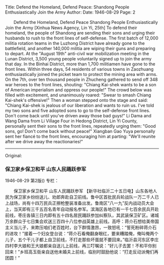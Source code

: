 Title: Defend the Homeland, Defend Peace: Shandong People Enthusiastically Join the Army
Author:
Date: 1946-08-29
Page: 2

　　Defend the Homeland, Defend Peace
    Shandong People Enthusiastically Join the Army
    [Xinhua News Agency, Lin Yi, 25th] To defend their homeland, the people of Shandong are sending their sons and urging their husbands to rush to the front lines of self-defense. The first batch of 12,000 militia rotation teams in the Luzhong District have already gone to the battlefield, and another 140,000 militia are wiping their guns and preparing to depart. At the "August 19th" anti-civil war mobilization meeting in the Lunan District, 3,500 young people voluntarily signed up to join the army that day. In the Binhai District, more than 1,700 militiamen have gone to the front lines. Within three days, 54 residents of various towns in Zaozhuang enthusiastically joined the picket team to protect the mining area with arms. On the 7th, over ten thousand people in Zhucheng gathered to send off 348 war heroes to the front lines, shouting: "Chiang Kai-shek wants to be a son of American imperialism and oppress our people!" The crowd below was filled with excitement, and unanimously roared: "Swear to smash Chiang Kai-shek's offensive!" Then a woman stepped onto the stage and said: "Chiang Kai-shek is jealous of our liberation and wants to ruin us. I've told my two sons and five adopted sons to go to the self-defense front lines. Don't come back until you've driven away those bad guys!" Li Dama and Wang Dama from Li Village Four in Hedong District, Lin Yi County, personally sent their sons to the front lines, repeatedly urging them: "Good sons, go! Don't come back without peace!" Xiangban Gao Yuya personally sent her fiancé to the front lines, encouraging him at parting: "We'll reunite after we drive away the reactionaries!"



<hr /> 

Original: 


### 保卫家乡保卫和平  山东人民踊跃参军

1946-08-29
第2版()
专栏：

　　保卫家乡保卫和平
    山东人民踊跃参军
    【新华社临沂二十五日电】山东各地人民为保卫家乡纷纷送儿、劝郎奔赴自卫前线。鲁中区首批民兵轮战队一万二千人已上战场，尚有十四万民兵正擦枪整装准备出发。鲁南区“八一九”反内战动员大会上，当天即有三千五百名青年自动报名参军。滨海区各地已有一千七百余民兵开赴前线，枣庄各镇三日内即有五十四名居民踊跃参加纠察队，其武装保卫矿区。诸城万余群众于七日集会欢送三百四十八位参战英雄上前线。高呼：蒋介石想给美帝国主义当儿子，来欺压咱们老百姓时，台下群情激昂，一致怒吼：“誓死粉碎蒋介石的进攻！”接着一个妇女登台说：“蒋介石看俺翻身眼红，要来糟踏俺，俺叫俺两个儿子，五个干儿子都上自卫前线，不打走那些坏蛋就不要回来。”临沂县河东区李庄四村李大娘和王大娘都亲自送儿上前线，再三叮嘱说：“好儿子去罢！不和平你别回来！”乡班高玉衙亲自送他未婚夫上前线，临别时鼓励他说：“打走反动派俺们再团圆！”
